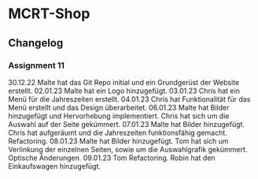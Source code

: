 # MCRT-Shop

## Changelog

### Assignment 11

30.12.22 Malte hat das Git Repo initial und ein Grundgerüst der Website erstellt.
02.01.23 Malte hat ein Logo hinzugefügt.
03.01.23 Chris hat ein Menü für die Jahreszeiten erstellt.
04.01.23 Chris hat Funktionalität für das Menü erstellt und das Design überarbeitet.
06.01.23 Malte hat Bilder hinzugefügt und Hervorhebung implementiert. Chris hat sich um die Auswahl auf der Seite gekümmert.
07.01.23 Malte hat Bilder hinzugefügt. Chris hat aufgeräumt und die Jahreszeiten funktionsfähig gemacht. Refactoring.
08.01.23 Malte hat Bilder hinzugefügt. Tom hat sich um Verlinkung der einzelnen Seiten, sowie um die Auswahlgrafik gekümmert. Optische Änderungen.
09.01.23 Tom Refactoring. Robin hat den Einkaufswagen hinzugefügt.

